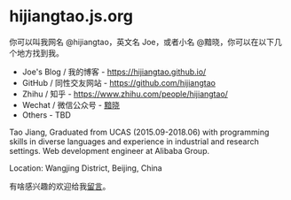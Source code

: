 # hijiangtao.js.org

你可以叫我网名 @hijiangtao，英文名 Joe，或者小名 @黯晓，你可以在以下几个地方找到我。

* Joe's Blog / 我的博客 - https://hijiangtao.github.io/
* GitHub / 同性交友网站 - https://github.com/hijiangtao
* Zhihu / 知乎 - https://www.zhihu.com/people/hijiangtao/
* Wechat / 微信公众号 - [黯晓](https://hijiangtao.github.io/assets/pic/qrcode_for_gh_4e090cdcbcc5_258.jpg)
* Others - TBD

Tao Jiang, Graduated from UCAS (2015.09-2018.06) with programming skills in diverse languages and experience in industrial and research settings. Web development engineer at Alibaba Group.

Location: Wangjing District, Beijing, China

有啥感兴趣的欢迎给我[留言](https://hijiangtao.github.io/guestbook)。
